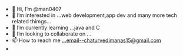 - 👋 Hi, I’m @man0407
- 👀 I’m interested in ...web development,app dev and many more tech related thimgs...
- 🌱 I’m currently learning ...java and C
- 💞️ I’m looking to collaborate on ...
- 📫 How to reach me ...email--chaturvedimanas15@gmail.com
- 

<!---
man0407/man0407 is a ✨ special ✨ repository because its `README.md` (this file) appears on your GitHub profile.
You can click the Preview link to take a look at your changes.
--->
